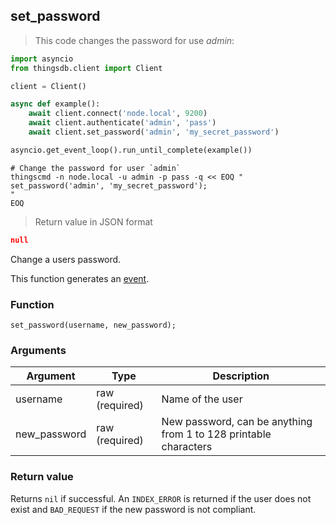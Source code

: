 ## set_password

> This code changes the password for use *admin*:

```python
import asyncio
from thingsdb.client import Client

client = Client()

async def example():
    await client.connect('node.local', 9200)
    await client.authenticate('admin', 'pass')
    await client.set_password('admin', 'my_secret_password')

asyncio.get_event_loop().run_until_complete(example())
```

```shell
# Change the password for user `admin`
thingscmd -n node.local -u admin -p pass -q << EOQ "
set_password('admin', 'my_secret_password');
"
EOQ
```

> Return value in JSON format

```json
null
```

Change a users password.

This function generates an [event](#events).

### Function
`set_password(username, new_password);`

### Arguments
Argument | Type | Description
--------- | ----------- | -----------
username | raw (required) | Name of the user
new_password | raw (required) | New password, can be anything from 1 to 128 printable characters

### Return value
Returns `nil` if successful. An `INDEX_ERROR` is returned
if the user does not exist and `BAD_REQUEST` if the new password is not compliant.
